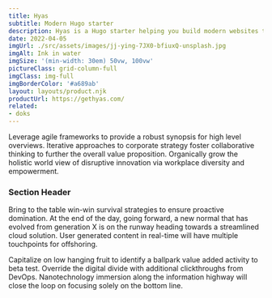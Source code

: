 ```yaml
---
title: Hyas
subtitle: Modern Hugo starter
description: Hyas is a Hugo starter helping you build modern websites that are secure, fast, and SEO-ready — by default.
date: 2022-04-05
imgUrl: ./src/assets/images/jj-ying-7JX0-bfiuxQ-unsplash.jpg
imgAlt: Ink in water
imgSize: '(min-width: 30em) 50vw, 100vw'
pictureClass: grid-column-full
imgClass: img-full
imgBorderColor: '#a689ab'
layout: layouts/product.njk
productUrl: https://gethyas.com/
related:
- doks
---
```


Leverage agile frameworks to provide a robust synopsis for high level overviews. Iterative approaches to corporate strategy foster collaborative thinking to further the overall value proposition. Organically grow the holistic world view of disruptive innovation via workplace diversity and empowerment.

### Section Header

Bring to the table win-win survival strategies to ensure proactive domination. At the end of the day, going forward, a new normal that has evolved from generation X is on the runway heading towards a streamlined cloud solution. User generated content in real-time will have multiple touchpoints for offshoring.

Capitalize on low hanging fruit to identify a ballpark value added activity to beta test. Override the digital divide with additional clickthroughs from DevOps. Nanotechnology immersion along the information highway will close the loop on focusing solely on the bottom line.
